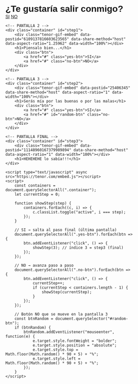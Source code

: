 <!DOCTYPE html>
<html lang="en">
<head>
    <meta charset="UTF-8">
    <meta name="viewport" content="width=device-width, initial-scale=1.0">
    <title>San Valentin</title>
    <style>
* {
    margin: 0;
    padding: 0;
    box-sizing: border-box;
    font-family: 'Poppins', sans-serif;
}

body {
    position: relative;
    min-height: 100vh;
    width: 100%;
    display: flex;
    justify-content: center;
    align-items: center;
    background-color: #ffe5e5;
}

.container {
    display: none; /* ocultamos por defecto */
    flex-direction: column;
    text-align: center;
    align-items: center;
    gap: 20px;
    max-width: 500px;
    margin: 20px;
}

.container.active {
    display: flex; /* solo el activo se muestra */
}

.container .tenor-gif-embed {
    display: flex;
    max-width: 200px;
}

.container .btn {
    display: flex;
    gap: 25px;
}

.btn a {
    text-decoration: none;
    color: #111;
    background: #fff;
    padding: 10px 20px;
    border-radius: 8px;
    box-shadow: 0.5rem 1rem 3rem hsl(0,0,0,0.3);
}  
    </style>
</head>
<body>
    <!-- PANTALLA 1 (PRINCIPAL) -->
    <div class="container active" id="step0">
        <div class="tenor-gif-embed" data-postid="16432274556535966135" data-share-method="host" data-aspect-ratio="1.22302" data-width="100%"></div>
        <h1>¿Te gustaría salir conmigo?</h1>
        <div class="btn">
            <a href="#" class="yes-btn">SI</a>
            <a href="#" class="no-btn">NO</a>
        </div>
    </div>

    <!-- PANTALLA 2 -->
    <div class="container" id="step1">
        <div class="tenor-gif-embed" data-postid="6109137816603623565" data-share-method="host" data-aspect-ratio="1.25962" data-width="100%"></div>
        <h1>Piensalo bien...</h1>
        <div class="btn">
            <a href="#" class="yes-btn">SI</a>
            <a href="#" class="no-btn">NO</a>
        </div>
    </div>

    <!-- PANTALLA 3 -->
    <div class="container" id="step2">
        <div class="tenor-gif-embed" data-postid="25406345" data-share-method="host" data-aspect-ratio="1" data-width="100%"></div>
        <h1>Serás mía por las buenas o por las malas</h1>
        <div class="btn">
            <a href="#" class="yes-btn">SI</a>
            <a href="#" id="random-btn" class="no-btn">NO</a>
        </div>
    </div>

    <!-- PANTALLA FINAL -->
    <div class="container" id="step3">
        <div class="tenor-gif-embed" data-postid="11148960167379989894" data-share-method="host" data-aspect-ratio="1" data-width="100%"></div>
        <h1>HEHEHEHE lo sabía!!!</h1>
    </div>

    <script type="text/javascript" async src="https://tenor.com/embed.js"></script>
    <script>
        const containers = document.querySelectorAll(".container");
        let currentStep = 0;

        function showStep(step) {
            containers.forEach((c, i) => {
                c.classList.toggle("active", i === step);
            });
        }

        // SI → salta al paso final (última pantalla)
        document.querySelectorAll(".yes-btn").forEach(btn => {
            btn.addEventListener("click", () => {
                showStep(3); // índice 3 = step3 (final)
            });
        });

        // NO → avanza paso a paso
        document.querySelectorAll(".no-btn").forEach(btn => {
            btn.addEventListener("click", () => {
                currentStep++;
                if (currentStep < containers.length - 1) { 
                    showStep(currentStep);
                }
            });
        });

        // Botón NO que se mueve en la pantalla 3
        const btnRandom = document.querySelector("#random-btn");
        if (btnRandom) {
            btnRandom.addEventListener("mouseenter", function(e) {
                e.target.style.fontWeight = "bolder";
                e.target.style.position = "absolute";
                e.target.style.top = Math.floor(Math.random() * 90 + 5) + "%";
                e.target.style.left = Math.floor(Math.random() * 90 + 5) + "%";
            });
        }
    </script>
</body>
</html>
